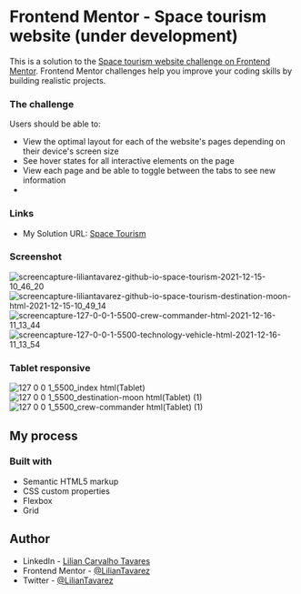 # Frontend Mentor - Space tourism website (under development)

This is a solution to the [Space tourism website challenge on Frontend Mentor](https://www.frontendmentor.io/challenges/space-tourism-multipage-website-gRWj1URZ3). Frontend Mentor challenges help you improve your coding skills by building realistic projects. 

### The challenge

Users should be able to:

- View the optimal layout for each of the website's pages depending on their device's screen size
- See hover states for all interactive elements on the page
- View each page and be able to toggle between the tabs to see new information
- 
### Links

 - My Solution URL: [Space Tourism](https://liliantavarez.github.io/space-tourism/)
 
### Screenshot
![screencapture-liliantavarez-github-io-space-tourism-2021-12-15-10_46_20](https://user-images.githubusercontent.com/51184806/146197922-aa616685-7250-4724-b466-b6a17edaa732.png)
![screencapture-liliantavarez-github-io-space-tourism-destination-moon-html-2021-12-15-10_49_14](https://user-images.githubusercontent.com/51184806/146198354-a31682bf-27c4-46af-9a0f-6853b4777226.png)
![screencapture-127-0-0-1-5500-crew-commander-html-2021-12-16-11_13_44](https://user-images.githubusercontent.com/51184806/146388090-64362a54-ff5e-4b94-b5fd-2d72cce7f2e3.png)
![screencapture-127-0-0-1-5500-technology-vehicle-html-2021-12-16-11_13_54](https://user-images.githubusercontent.com/51184806/146388096-e2189b89-61d9-4a72-a502-e109fab00b56.png)

### Tablet responsive
![127 0 0 1_5500_index html(Tablet)](https://user-images.githubusercontent.com/51184806/146389400-d9f8d0d1-b9a4-4107-82e2-628c47f58878.png)
![127 0 0 1_5500_destination-moon html(Tablet) (1)](https://user-images.githubusercontent.com/51184806/146389165-22854fa6-9ada-4dd6-96cd-6f53b7426f18.png)
![127 0 0 1_5500_crew-commander html(Tablet) (1)](https://user-images.githubusercontent.com/51184806/146552772-c8e486a1-232b-4516-9774-d61fc29b1962.png)
## My process

### Built with

- Semantic HTML5 markup
- CSS custom properties
- Flexbox
- Grid

## Author

- LinkedIn - [Lilian Carvalho Tavares](https://www.linkedin.com/in/liliantavarez/)
- Frontend Mentor - [@LilianTavarez](https://www.frontendmentor.io/profile/liliantavarez)
- Twitter - [@LilianTavarez](https://www.twitter.com/liliantavarez)

